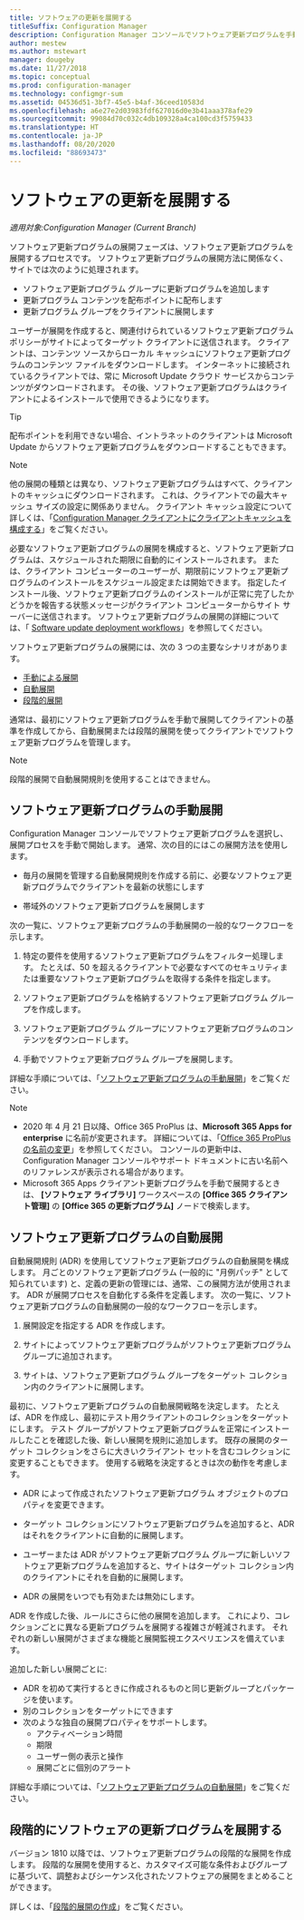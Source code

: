 ```yaml
---
title: ソフトウェアの更新を展開する
titleSuffix: Configuration Manager
description: Configuration Manager コンソールでソフトウェア更新プログラムを手動または自動で展開する方法を説明します。
author: mestew
ms.author: mstewart
manager: dougeby
ms.date: 11/27/2018
ms.topic: conceptual
ms.prod: configuration-manager
ms.technology: configmgr-sum
ms.assetid: 04536d51-3bf7-45e5-b4af-36ceed10583d
ms.openlocfilehash: a6e27e2d03983fdf627016d0e3b41aaa378afe29
ms.sourcegitcommit: 99084d70c032c4db109328a4ca100cd3f5759433
ms.translationtype: HT
ms.contentlocale: ja-JP
ms.lasthandoff: 08/20/2020
ms.locfileid: "88693473"
---
```

# <a name="deploy-software-updates"></a>ソフトウェアの更新を展開する  

*適用対象:Configuration Manager (Current Branch)*

ソフトウェア更新プログラムの展開フェーズは、ソフトウェア更新プログラムを展開するプロセスです。 ソフトウェア更新プログラムの展開方法に関係なく、サイトでは次のように処理されます。
- ソフトウェア更新プログラム グループに更新プログラムを追加します
- 更新プログラム コンテンツを配布ポイントに配布します
- 更新プログラム グループをクライアントに展開します  

ユーザーが展開を作成すると、関連付けられているソフトウェア更新プログラム ポリシーがサイトによってターゲット クライアントに送信されます。 クライアントは、コンテンツ ソースからローカル キャッシュにソフトウェア更新プログラムのコンテンツ ファイルをダウンロードします。 インターネットに接続されているクライアントでは、常に Microsoft Update クラウド サービスからコンテンツがダウンロードされます。 その後、ソフトウェア更新プログラムはクライアントによるインストールで使用できるようになります。   

> [!Tip]  
>  配布ポイントを利用できない場合、イントラネットのクライアントは Microsoft Update からソフトウェア更新プログラムをダウンロードすることもできます。  

> [!NOTE]  
>  他の展開の種類とは異なり、ソフトウェア更新プログラムはすべて、クライアントのキャッシュにダウンロードされます。 これは、クライアントでの最大キャッシュ サイズの設定に関係ありません。 クライアント キャッシュ設定について詳しくは、「[Configuration Manager クライアントにクライアントキャッシュを構成する](../../core/clients/manage/manage-clients.md#BKMK_ClientCache)」をご覧ください。  

必要なソフトウェア更新プログラムの展開を構成すると、ソフトウェア更新プログラムは、スケジュールされた期限に自動的にインストールされます。 または、クライアント コンピューターのユーザーが、期限前にソフトウェア更新プログラムのインストールをスケジュール設定または開始できます。 指定したインストール後、ソフトウェア更新プログラムのインストールが正常に完了したかどうかを報告する状態メッセージがクライアント コンピューターからサイト サーバーに送信されます。 ソフトウェア更新プログラムの展開の詳細については、「 [Software update deployment workflows](../understand/software-updates-introduction.md#BKMK_DeploymentWorkflows)」を参照してください。  

ソフトウェア更新プログラムの展開には、次の 3 つの主要なシナリオがあります。 
- [手動による展開](#BKMK_ManualDeployment)  
- [自動展開](#bkmk_auto)  
- [段階的展開](#bkmk_phased)  

通常は、最初にソフトウェア更新プログラムを手動で展開してクライアントの基準を作成してから、自動展開または段階的展開を使ってクライアントでソフトウェア更新プログラムを管理します。  

> [!Note]  
> 段階的展開で自動展開規則を使用することはできません。



## <a name="manually-deploy-software-updates"></a><a name="BKMK_ManualDeployment"></a> ソフトウェア更新プログラムの手動展開
Configuration Manager コンソールでソフトウェア更新プログラムを選択し、展開プロセスを手動で開始します。 通常、次の目的にはこの展開方法を使用します。  

- 毎月の展開を管理する自動展開規則を作成する前に、必要なソフトウェア更新プログラムでクライアントを最新の状態にします  

- 帯域外のソフトウェア更新プログラムを展開します  


次の一覧に、ソフトウェア更新プログラムの手動展開の一般的なワークフローを示します。  

1. 特定の要件を使用するソフトウェア更新プログラムをフィルター処理します。 たとえば、50 を超えるクライアントで必要なすべてのセキュリティまたは重要なソフトウェア更新プログラムを取得する条件を指定します。  

2. ソフトウェア更新プログラムを格納するソフトウェア更新プログラム グループを作成します。  

3. ソフトウェア更新プログラム グループにソフトウェア更新プログラムのコンテンツをダウンロードします。  

4. 手動でソフトウェア更新プログラム グループを展開します。  

詳細な手順については、「[ソフトウェア更新プログラムの手動展開](manually-deploy-software-updates.md)」をご覧ください。

> [!Note]
> - 2020 年 4 月 21 日以降、Office 365 ProPlus は、**Microsoft 365 Apps for enterprise** に名前が変更されます。 詳細については、「[Office 365 ProPlus の名前の変更](/deployoffice/name-change)」を参照してください。 コンソールの更新中は、Configuration Manager コンソールやサポート ドキュメントに古い名前へのリファレンスが表示される場合があります。
> - Microsoft 365 Apps クライアント更新プログラムを手動で展開するときは、 **[ソフトウェア ライブラリ]** ワークスペースの **[Office 365 クライアント管理]** の **[Office 365 の更新プログラム]** ノードで検索します。 

## <a name="automatically-deploy-software-updates"></a><a name="bkmk_auto"></a> ソフトウェア更新プログラムの自動展開

自動展開規則 (ADR) を使用してソフトウェア更新プログラムの自動展開を構成します。 月ごとのソフトウェア更新プログラム (一般的に "月例パッチ" として知られています) と、定義の更新の管理には、通常、この展開方法が使用されます。 ADR が展開プロセスを自動化する条件を定義します。 次の一覧に、ソフトウェア更新プログラムの自動展開の一般的なワークフローを示します。  

1.  展開設定を指定する ADR を作成します。  

2.  サイトによってソフトウェア更新プログラムがソフトウェア更新プログラム グループに追加されます。  

3.  サイトは、ソフトウェア更新プログラム グループをターゲット コレクション内のクライアントに展開します。  

最初に、ソフトウェア更新プログラムの自動展開戦略を決定します。 たとえば、ADR を作成し、最初にテスト用クライアントのコレクションをターゲットにします。 テスト グループがソフトウェア更新プログラムを正常にインストールしたことを確認した後、新しい展開を規則に追加します。 既存の展開のターゲット コレクションをさらに大きいクライアント セットを含むコレクションに変更することもできます。 使用する戦略を決定するときは次の動作を考慮します。  

- ADR によって作成されたソフトウェア更新プログラム オブジェクトのプロパティを変更できます。   

- ターゲット コレクションにソフトウェア更新プログラムを追加すると、ADR はそれをクライアントに自動的に展開します。  

- ユーザーまたは ADR がソフトウェア更新プログラム グループに新しいソフトウェア更新プログラムを追加すると、サイトはターゲット コレクション内のクライアントにそれを自動的に展開します。  

- ADR の展開をいつでも有効または無効にします。  


ADR を作成した後、ルールにさらに他の展開を追加します。 これにより、コレクションごとに異なる更新プログラムを展開する複雑さが軽減されます。 それぞれの新しい展開がさまざまな機能と展開監視エクスペリエンスを備えています。  

追加した新しい展開ごとに:  

- ADR を初めて実行するときに作成されるものと同じ更新グループとパッケージを使います。  
- 別のコレクションをターゲットにできます  
- 次のような独自の展開プロパティをサポートします。  
  -   アクティベーション時間  
  -   期限  
  -   ユーザー側の表示と操作  
  -   展開ごとに個別のアラート  


詳細な手順については、「[ソフトウェア更新プログラムの自動展開](automatically-deploy-software-updates.md)」をご覧ください。



## <a name="deploy-software-updates-in-phases"></a><a name="bkmk_phased"></a> 段階的にソフトウェアの更新プログラムを展開する

<!--1358146-->
バージョン 1810 以降では、ソフトウェア更新プログラムの段階的な展開を作成します。 段階的な展開を使用すると、カスタマイズ可能な条件およびグループに基づいて、調整およびシーケンス化されたソフトウェアの展開をまとめることができます。

詳しくは、「[段階的展開の作成](../../osd/deploy-use/create-phased-deployment-for-task-sequence.md?toc=/mem/configmgr/sum/toc.json&bc=/mem/configmgr/sum/breadcrumb/toc.json)」をご覧ください。

